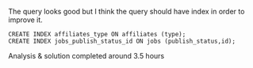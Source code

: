 The query looks good but I think the query should have index in order to improve it.
```
CREATE INDEX affiliates_type ON affiliates (type);
CREATE INDEX jobs_publish_status_id ON jobs (publish_status,id);
```
Analysis & solution completed around 3.5 hours


